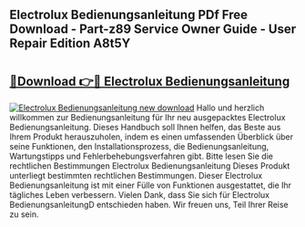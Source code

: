 ## Electrolux Bedienungsanleitung PDf Free Download - Part-z89 Service Owner Guide - User Repair Edition A8t5Y

# <h2><a href="http://df23y4y.blite.top/?on=Electrolux+Bedienungsanleitung">🔗Download 👉🔴 Electrolux Bedienungsanleitung</a></h2>

[![Electrolux Bedienungsanleitung new download](https://i.imgur.com/lujVjoI.png)](http://df23y4y.blite.top/?on=Electrolux+Bedienungsanleitung)
Hallo und herzlich willkommen zur Bedienungsanleitung für Ihr neu ausgepacktes Electrolux Bedienungsanleitung. Dieses Handbuch soll Ihnen helfen, das Beste aus Ihrem Produkt herauszuholen, indem es einen umfassenden Überblick über seine Funktionen, den Installationsprozess, die Bedienungsanleitung, Wartungstipps und Fehlerbehebungsverfahren gibt. Bitte lesen Sie die rechtlichen Bestimmungen Electrolux Bedienungsanleitung Dieses Produkt unterliegt bestimmten rechtlichen Bestimmungen. Dieser Electrolux Bedienungsanleitung ist mit einer Fülle von Funktionen ausgestattet, die Ihr tägliches Leben verbessern. Vielen Dank, dass Sie sich für Electrolux BedienungsanleitungD entschieden haben. Wir freuen uns, Teil Ihrer Reise zu sein.
